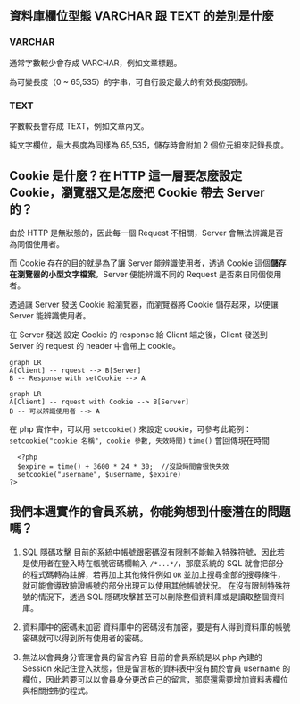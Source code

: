 ## 資料庫欄位型態 VARCHAR 跟 TEXT 的差別是什麼

### VARCHAR
通常字數較少會存成 VARCHAR，例如文章標題。

為可變長度（0 ~ 65,535）的字串，可自行設定最大的有效長度限制。

### TEXT
字數較長會存成 TEXT，例如文章內文。

純文字欄位，最大長度為同樣為 65,535，儲存時會附加 2 個位元組來記錄長度。

## Cookie 是什麼？在 HTTP 這一層要怎麼設定 Cookie，瀏覽器又是怎麼把 Cookie 帶去 Server 的？

由於 HTTP 是無狀態的，因此每一個 Request 不相關，Server 會無法辨識是否為同個使用者。

而 Cookie 存在的目的就是為了讓 Server 能辨識使用者，透過 Cookie 這個**儲存在瀏覽器的小型文字檔案**，Server 便能辨識不同的 Request 是否來自同個使用者。

透過讓 Server 發送 Cookie 給瀏覽器，而瀏覽器將 Cookie 儲存起來，以便讓 Server 能辨識使用者。

在 Server 發送 設定 Cookie 的 response 給 Client 端之後，Client 發送到 Server 的 request 的 header 中會帶上 cookie。


```mermaid
graph LR
A[Client] -- rquest --> B[Server]
B -- Response with setCookie --> A
```
```mermaid
graph LR
A[Client] -- rquest with Cookie --> B[Server]
B -- 可以辨識使用者 --> A
```
在 php 實作中，可以用 `setcookie()` 來設定 cookie，可參考此範例：
`setcookie("cookie 名稱", cookie 參數, 失效時間)`
`time()` 會回傳現在時間
```php=
  <?php
  $expire = time() + 3600 * 24 * 30;  //沒設時間會很快失效
  setcookie("username", $username, $expire)
?>
```


## 我們本週實作的會員系統，你能夠想到什麼潛在的問題嗎？

1. SQL 隱碼攻擊
目前的系統中帳號跟密碼沒有限制不能輸入特殊符號，因此若是使用者在登入時在帳號密碼欄輸入 `/*...*/`，那麼系統的 SQL 就會把部分的程式碼轉為註解，若再加上其他條件例如 `OR` 並加上搜尋全部的搜尋條件，就可能會導致驗證帳號的部分出現可以使用其他帳號狀況。
在沒有限制特殊符號的情況下，透過 SQL 隱碼攻擊甚至可以刪除整個資料庫或是讀取整個資料庫。

2. 資料庫中的密碼未加密
資料庫中的密碼沒有加密，要是有人得到資料庫的帳號密碼就可以得到所有使用者的密碼。

3. 無法以會員身分管理會員的留言內容
目前的會員系統是以 php 內建的 Session 來記住登入狀態，但是留言板的資料表中沒有關於會員 username 的欄位，因此若要可以以會員身分更改自己的留言，那麼還需要增加資料表欄位與相關控制的程式。
